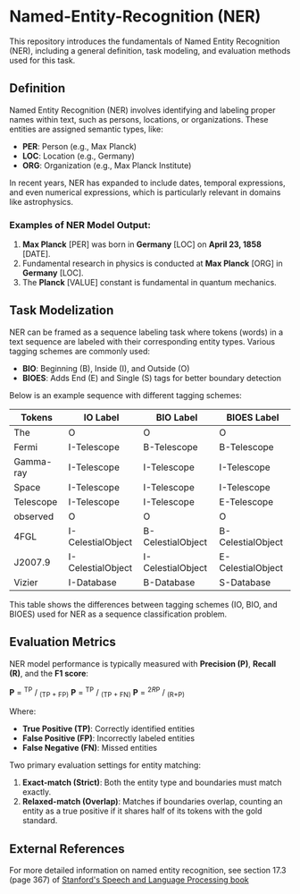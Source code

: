 # Named-Entity-Recognition (NER)

This repository introduces the fundamentals of Named Entity Recognition (NER), including a general definition, task modeling, and evaluation methods used for this task.

## Definition

Named Entity Recognition (NER) involves identifying and labeling proper names within text, such as persons, locations, or organizations. These entities are assigned semantic types, like:

- **PER**: Person (e.g., Max Planck)
- **LOC**: Location (e.g., Germany)
- **ORG**: Organization (e.g., Max Planck Institute)

In recent years, NER has expanded to include dates, temporal expressions, and even numerical expressions, which is particularly relevant in domains like astrophysics.

### Examples of NER Model Output:

1. **Max Planck** [PER] was born in **Germany** [LOC] on **April 23, 1858** [DATE].
2. Fundamental research in physics is conducted at **Max Planck** [ORG] in **Germany** [LOC].
3. The **Planck** [VALUE] constant is fundamental in quantum mechanics.

## Task Modelization

NER can be framed as a sequence labeling task where tokens (words) in a text sequence are labeled with their corresponding entity types. Various tagging schemes are commonly used:

- **BIO**: Beginning (B), Inside (I), and Outside (O)
- **BIOES**: Adds End (E) and Single (S) tags for better boundary detection

Below is an example sequence with different tagging schemes:

| Tokens       | IO Label      | BIO Label         | BIOES Label      |
|--------------|---------------|-------------------|------------------|
| The          | O             | O                 | O               |
| Fermi        | I-Telescope   | B-Telescope       | B-Telescope     |
| Gamma-ray    | I-Telescope   | I-Telescope       | I-Telescope     |
| Space        | I-Telescope   | I-Telescope       | I-Telescope     |
| Telescope    | I-Telescope   | I-Telescope       | E-Telescope     |
| observed     | O             | O                 | O               |
| 4FGL         | I-CelestialObject | B-CelestialObject | B-CelestialObject |
| J2007.9      | I-CelestialObject | I-CelestialObject | E-CelestialObject |
| Vizier       | I-Database    | B-Database        | S-Database      |

This table shows the differences between tagging schemes (IO, BIO, and BIOES) used for NER as a sequence classification problem.

## Evaluation Metrics

NER model performance is typically measured with **Precision (P)**, **Recall (R)**, and the **F1 score**:

**P** = <sup>TP</sup> / <sub>(TP + FP)</sub>
**P** = <sup>TP</sup> / <sub>(TP + FN)</sub>
**P** = <sup>2*R*P</sup> / <sub>(R+P)</sub>


Where:
- **True Positive (TP)**: Correctly identified entities
- **False Positive (FP)**: Incorrectly labeled entities
- **False Negative (FN)**: Missed entities

Two primary evaluation settings for entity matching:
1. **Exact-match (Strict)**: Both the entity type and boundaries must match exactly.
2. **Relaxed-match (Overlap)**: Matches if boundaries overlap, counting an entity as a true positive if it shares half of its tokens with the gold standard.

## External References

For more detailed information on named entity recognition, see section 17.3 (page 367) of [Stanford's Speech and Language Processing book](https://web.stanford.edu/~jurafsky/slp3/ed3book.pdf)
